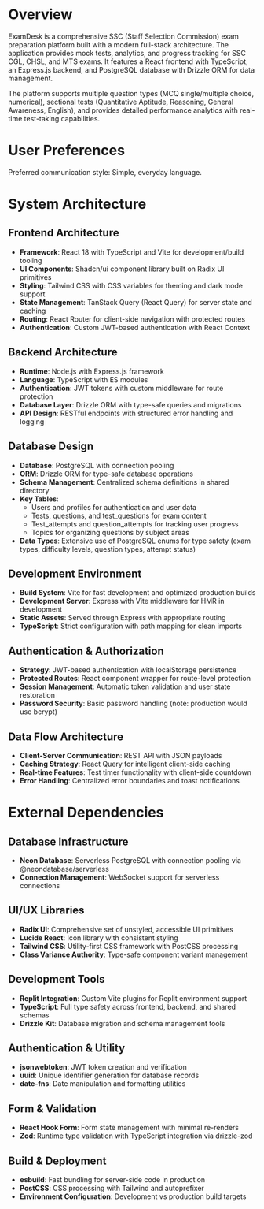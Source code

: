 # Overview

ExamDesk is a comprehensive SSC (Staff Selection Commission) exam preparation platform built with a modern full-stack architecture. The application provides mock tests, analytics, and progress tracking for SSC CGL, CHSL, and MTS exams. It features a React frontend with TypeScript, an Express.js backend, and PostgreSQL database with Drizzle ORM for data management.

The platform supports multiple question types (MCQ single/multiple choice, numerical), sectional tests (Quantitative Aptitude, Reasoning, General Awareness, English), and provides detailed performance analytics with real-time test-taking capabilities.

# User Preferences

Preferred communication style: Simple, everyday language.

# System Architecture

## Frontend Architecture
- **Framework**: React 18 with TypeScript and Vite for development/build tooling
- **UI Components**: Shadcn/ui component library built on Radix UI primitives
- **Styling**: Tailwind CSS with CSS variables for theming and dark mode support
- **State Management**: TanStack Query (React Query) for server state and caching
- **Routing**: React Router for client-side navigation with protected routes
- **Authentication**: Custom JWT-based authentication with React Context

## Backend Architecture
- **Runtime**: Node.js with Express.js framework
- **Language**: TypeScript with ES modules
- **Authentication**: JWT tokens with custom middleware for route protection
- **Database Layer**: Drizzle ORM with type-safe queries and migrations
- **API Design**: RESTful endpoints with structured error handling and logging

## Database Design
- **Database**: PostgreSQL with connection pooling
- **ORM**: Drizzle ORM for type-safe database operations
- **Schema Management**: Centralized schema definitions in shared directory
- **Key Tables**: 
  - Users and profiles for authentication and user data
  - Tests, questions, and test_questions for exam content
  - Test_attempts and question_attempts for tracking user progress
  - Topics for organizing questions by subject areas
- **Data Types**: Extensive use of PostgreSQL enums for type safety (exam types, difficulty levels, question types, attempt status)

## Development Environment
- **Build System**: Vite for fast development and optimized production builds
- **Development Server**: Express with Vite middleware for HMR in development
- **Static Assets**: Served through Express with appropriate routing
- **TypeScript**: Strict configuration with path mapping for clean imports

## Authentication & Authorization
- **Strategy**: JWT-based authentication with localStorage persistence
- **Protected Routes**: React component wrapper for route-level protection
- **Session Management**: Automatic token validation and user state restoration
- **Password Security**: Basic password handling (note: production would use bcrypt)

## Data Flow Architecture
- **Client-Server Communication**: REST API with JSON payloads
- **Caching Strategy**: React Query for intelligent client-side caching
- **Real-time Features**: Test timer functionality with client-side countdown
- **Error Handling**: Centralized error boundaries and toast notifications

# External Dependencies

## Database Infrastructure
- **Neon Database**: Serverless PostgreSQL with connection pooling via @neondatabase/serverless
- **Connection Management**: WebSocket support for serverless connections

## UI/UX Libraries
- **Radix UI**: Comprehensive set of unstyled, accessible UI primitives
- **Lucide React**: Icon library with consistent styling
- **Tailwind CSS**: Utility-first CSS framework with PostCSS processing
- **Class Variance Authority**: Type-safe component variant management

## Development Tools
- **Replit Integration**: Custom Vite plugins for Replit environment support
- **TypeScript**: Full type safety across frontend, backend, and shared schemas
- **Drizzle Kit**: Database migration and schema management tools

## Authentication & Utility
- **jsonwebtoken**: JWT token creation and verification
- **uuid**: Unique identifier generation for database records
- **date-fns**: Date manipulation and formatting utilities

## Form & Validation
- **React Hook Form**: Form state management with minimal re-renders
- **Zod**: Runtime type validation with TypeScript integration via drizzle-zod

## Build & Deployment
- **esbuild**: Fast bundling for server-side code in production
- **PostCSS**: CSS processing with Tailwind and autoprefixer
- **Environment Configuration**: Development vs production build targets